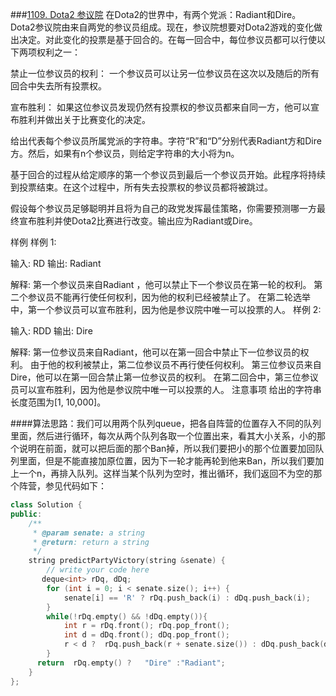 ###[1109. Dota2 参议院](#https://www.lintcode.com/problem/dota2-senate/leaderboard)
在Dota2的世界中，有两个党派：Radiant和Dire。
Dota2参议院由来自两党的参议员组成。现在，参议院想要对Dota2游戏的变化做出决定。对此变化的投票是基于回合的。在每一回合中，每位参议员都可以行使以下两项权利之一：

禁止一位参议员的权利：
一个参议员可以让另一位参议员在这次以及随后的所有回合中失去所有投票权。

宣布胜利：
如果这位参议员发现仍然有投票权的参议员都来自同一方，他可以宣布胜利并做出关于比赛变化的决定。

给出代表每个参议员所属党派的字符串。字符“R”和“D”分别代表Radiant方和Dire方。然后，如果有n个参议员，则给定字符串的大小将为n。

基于回合的过程从给定顺序的第一个参议员到最后一个参议员开始。此程序将持续到投票结束。在这个过程中，所有失去投票权的参议员都将被跳过。

假设每个参议员足够聪明并且将为自己的政党发挥最佳策略，你需要预测哪一方最终宣布胜利并使Dota2比赛进行改变。输出应为Radiant或Dire。

样例
样例 1:

输入: 
RD
输出: 
Radiant

解释:
第一个参议员来自Radiant ，他可以禁止下一个参议员在第一轮的权利。
第二个参议员不能再行使任何权利，因为他的权利已经被禁止了。
在第二轮选举中，第一个参议员可以宣布胜利，因为他是参议院中唯一可以投票的人。
样例 2:

输入: 
RDD
输出:
Dire

解释: 
第一位参议员来自Radiant，他可以在第一回合中禁止下一位参议员的权利。
由于他的权利被禁止，第二位参议员不再行使任何权利。
第三位参议员来自Dire，他可以在第一回合禁止第一位参议员的权利。
在第二回合中，第三位参议员可以宣布胜利，因为他是参议院中唯一可以投票的人。
注意事项
给出的字符串长度范围为[1, 10,000]。

####算法思路：我们可以用两个队列queue，把各自阵营的位置存入不同的队列里面，然后进行循环，每次从两个队列各取一个位置出来，看其大小关系，小的那个说明在前面，就可以把后面的那个Ban掉，所以我们要把小的那个位置要加回队列里面，但是不能直接加原位置，因为下一轮才能再轮到他来Ban，所以我们要加上一个n，再排入队列。这样当某个队列为空时，推出循环，我们返回不为空的那个阵营，参见代码如下：
```c++
class Solution {
public:
    /**
     * @param senate: a string
     * @return: return a string
     */
    string predictPartyVictory(string &senate) {
        // write your code here
       deque<int> rDq, dDq;
        for (int i = 0; i < senate.size(); i++) {
            senate[i] == 'R' ? rDq.push_back(i) : dDq.push_back(i);
        }
        while(!rDq.empty() && !dDq.empty()){
            int r = rDq.front(); rDq.pop_front();
            int d = dDq.front(); dDq.pop_front();
            r < d ?  rDq.push_back(r + senate.size()) : dDq.push_back(d +senate.size());
        }
      return  rDq.empty() ?   "Dire" :"Radiant";
    }
};
```